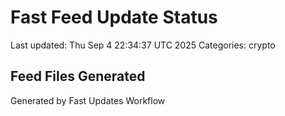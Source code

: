 # Fast Feed Update Status
Last updated: Thu Sep  4 22:34:37 UTC 2025
Categories: crypto

## Feed Files Generated

Generated by Fast Updates Workflow
